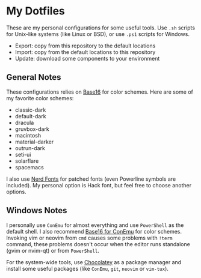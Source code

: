 My Dotfiles
===========

These are my personal configurations for some useful tools. Use `.sh` scripts for Unix-like systems (like Linux or BSD), or use `.ps1` scripts for Windows.

  * Export: copy from this repository to the default locations
  * Import: copy from the default locations to this repository
  * Update: download some components to your environment

General Notes
-------------

These configurations relies on [Base16](http://chriskempson.com/projects/base16/) for color schemes. Here are some of my favorite color schemes:

  * classic-dark
  * default-dark
  * dracula
  * gruvbox-dark
  * macintosh
  * material-darker
  * outrun-dark
  * seti-ui
  * solarflare
  * spacemacs

I also use [Nerd Fonts](https://nerdfonts.com/) for patched fonts (even Powerline symbols are included). My personal option is Hack font, but feel free to choose another options.

Windows Notes
-------------

I personally use `ConEmu` for almost everything and use `PowerShell` as the default shell. I also recommend [Base16 for ConEmu](https://github.com/martinlindhe/base16-conemu/) for color schemes. Invoking vim or neovim from `cmd` causes some problems with `!term` command, these problems doesn't occur when the editor runs standalone (gvim or nvim-qt) or from `PowerShell`.

For the system-wide tools, use [Chocolatey](https://chocolatey.org/) as a package manager and install some useful packages (like `ConEmu`, `git`, `neovim` or `vim-tux`).
